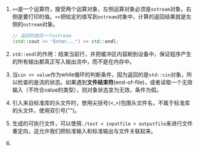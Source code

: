 1. `<<`是一个运算符，接受两个运算对象，左侧运算对象必须是`ostream`对象，右侧是要打印的值。`<<`把给定的值写到`ostream`对象中，计算的返回结果就是左侧的`ostream`对象。

    ```cpp
   // 返回的是同一个ostream
   (std::cout << "Enter...") << std::endl;
   ```
2. `std::endl`的作用：结束当前行，并把缓冲区内容刷到设备中，保证程序产生的所有输出都真正写入输出流中，而不是在内存中。
3. 当`cin >> value`作为while循环的判断条件，因为返回的是`std::cin`对象，所以检查的是流的状态。如果遇到**文件结束符**(end-of-file)，或者读取一个无效输入（不符合value的类型），则对象状态变为无效，条件为假。
4. 引入来自标准库的头文件时，使用尖括号(<,>)包围头文件名，不属于标准库的头文件，使用双引号("")。
5. 生成的可执行文件，可以使用`./test < inputfile > outputfile`来进行文件重定向，这允许我们把标准输入和标准输出与文件关联起来。
6. 